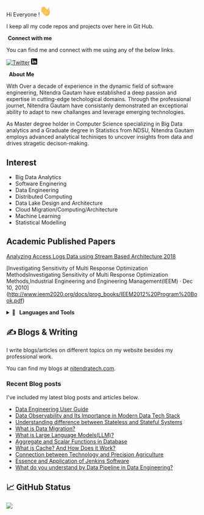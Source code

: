 Hi Everyone !<img src="https://github.com/nitendragautam/nitendragautam/raw/main/wave_gif.gif" width="30px">

I keep all my code repos and projects over here in Git Hub.


&nbsp;**Connect with me**

You can find me and connect with me using any of the below links.

 [![Twitter][1.2]][1] [![LinkedIn][2.2]][2]


<b>&nbsp;&nbsp;About&nbsp;Me</b>
  <br/>


With Over a decade of experience in the dynamic field of software engineering, Nitendra Gautam have established a deep passion and expertise in cutting-edge techological domains. Through the professional journet, Nitendra Gautam have consistanly demonstrated an exceptional ability to adapt to new challanges and leverage emerging technologies.

As Master degree holder in Computer Science specializing in Big Data analytics and  a Graduate degree in Statistics from NDSU, Nitendra Gautam employs advanced analytical techiniqes to uncover insights from data and drives stragetic decison-making.


## Interest

* Big Data Analytics
* Software Enginering
* Data Engineering
* Distributed Computing
* Data Lake Design and Architecture
* Cloud Migration/Computing/Architecture
* Machine Learning 
* Statistical Modelling


## Academic Published Papers

[Analyzing Access Logs Data using Stream Based Architecture,2018](https://scholar.google.com/citations?view_op=view_citation&hl=en&user=bzU5DqcAAAAJ&citation_for_view=bzU5DqcAAAAJ:u5HHmVD_uO8C)


[Investigating Sensitivity of Multi Response Optimization MethodsInvestigating Sensitivity of Multi Response Optimization Methods,Industrial Engineering and Engineering Management(IEEM) · Dec 10, 2010] (http://www.ieem2020.org/docs/prog_books/IEEM2012%20Program%20Book.pdf)


<details>

<summary><b>🔧 &nbsp;&nbsp;Languages&nbsp;and&nbsp;Tools</b></summary>
  <br/>
 <a href="https://aws.amazon.com" target="_blank"> <img src="https://raw.githubusercontent.com/devicons/devicon/master/icons/amazonwebservices/amazonwebservices-original-wordmark.svg" alt="aws" width="35" height="35"/> </a>
 <a href="https://www.gnu.org/software/bash/" target="_blank"> <img src="https://www.vectorlogo.zone/logos/gnu_bash/gnu_bash-icon.svg" alt="bash" width="35" height="35"/> </a> <a href="https://www.docker.com/" target="_blank"> <img src="https://raw.githubusercontent.com/devicons/devicon/master/icons/docker/docker-original-wordmark.svg" alt="docker" width="35" height="35"/> </a> <a href="https://git-scm.com/" target="_blank"> <img src="https://www.vectorlogo.zone/logos/git-scm/git-scm-icon.svg" alt="git" width="35" height="35"/> </a> <a href="https://kubernetes.io" target="_blank"> <img src="https://www.vectorlogo.zone/logos/kubernetes/kubernetes-icon.svg" alt="kubernetes" width="35" height="35"/> </a> <a href="https://www.jenkins.io" target="_blank"> <img src="https://www.vectorlogo.zone/logos/jenkins/jenkins-icon.svg" alt="jenkins" width="35" height="35"/> </a> <a href="https://www.linux.org/" target="_blank"> <img src="https://raw.githubusercontent.com/devicons/devicon/master/icons/linux/linux-original.svg" alt="linux" width="35" height="35"/> </a>

</details>

## &#x270d; Blogs & Writing

I write blogs/articles on different topics on my website besides my professional work. 

You can find my blogs at [nitendratech.com](https://www.nitendratech.com/).


### Recent Blog posts

I've included my latest blog posts and articles below.

<!-- BLOG-POST-LIST:START -->
- [Data Engineering User Guide](https://www.nitendratech.com/datascience/data-engineering-user-guide/)
- [Data Observability and Its Importance in Modern Data Tech Stack](https://www.nitendratech.com/bigdata/data-observability-modern-data-tech-stack/)
- [Understanding difference between Stateless and Stateful  Systems](https://www.nitendratech.com/technology/stateless-stateful-systems/)
- [What is Data Migration?](https://www.nitendratech.com/technology/data-migration/)
- [What is Large Language Models&lpar;LLM&rpar;?](https://www.nitendratech.com/technology/what-is-large-language-modelsllm/)
- [Aggregate and Scalar Functions in Database](https://www.nitendratech.com/database/aggregate-scalar-functions-database/)
- [What is Cache? And How Does it Work?](https://www.nitendratech.com/programming/cache/)
- [Connection between Technology and Precision Agriculture](https://www.nitendratech.com/technology/technology-precision-agriculture/)
- [Essence and Application of Jenkins Software](https://www.nitendratech.com/technology/jenkins-software/)
- [What do you understand by Data Pipeline in Data Engineering?](https://www.nitendratech.com/datascience/data-pipeline/)
<!-- BLOG-POST-LIST:END -->


## &#x1f4c8; GitHub Status

<a href="https://github.com/nitendragautam/nitendragautam">
  <img align="center" src="https://github-readme-stats.vercel.app/api/top-langs/?username=nitendragautam&hide=java,html,tex&title_color=ffffff&text_color=c9cacc&icon_color=2bbc8a&bg_color=1d1f21&langs_count=3" />
</a>

<!-- links to social media icons -->
<!-- icons without padding -->
[1.2]: http://i.imgur.com/wWzX9uB.png 
[2.2]: https://raw.githubusercontent.com/nitendragautam/nitendragautam/master/social/linkedin-3-16.png 

<!-- links to your social media accounts -->
[1]: https://twitter.com/nitendra_tech
[2]: https://www.linkedin.com/in/nitendragautam/
